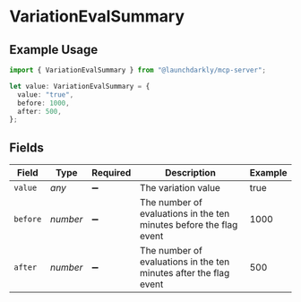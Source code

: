 # VariationEvalSummary

## Example Usage

```typescript
import { VariationEvalSummary } from "@launchdarkly/mcp-server";

let value: VariationEvalSummary = {
  value: "true",
  before: 1000,
  after: 500,
};
```

## Fields

| Field                                                              | Type                                                               | Required                                                           | Description                                                        | Example                                                            |
| ------------------------------------------------------------------ | ------------------------------------------------------------------ | ------------------------------------------------------------------ | ------------------------------------------------------------------ | ------------------------------------------------------------------ |
| `value`                                                            | *any*                                                              | :heavy_minus_sign:                                                 | The variation value                                                | true                                                               |
| `before`                                                           | *number*                                                           | :heavy_minus_sign:                                                 | The number of evaluations in the ten minutes before the flag event | 1000                                                               |
| `after`                                                            | *number*                                                           | :heavy_minus_sign:                                                 | The number of evaluations in the ten minutes after the flag event  | 500                                                                |